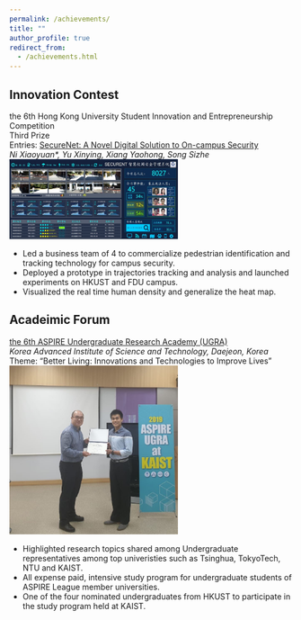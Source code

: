 ```yaml
---
permalink: /achievements/
title: ""
author_profile: true
redirect_from:
  - /achievements.html
---
```


## Innovation Contest

the 6th Hong Kong University Student Innovation and Entrepreneurship Competition<br>
Third Prize<br>
Entries: [SecureNet: A Novel Digital Solution to On-campus Security](\files\EP017_BP.pdf)<br>
*Ni Xiaoyuan\*, Yu Xinying, Xiang Yaohong, Song Sizhe*
<br><img src = "\images\Demopage.png"
    alt = "SecureNet Demo Page"
    width = "300" a=""
    />

- Led a business team of 4 to commercialize pedestrian identification and tracking technology for campus security.
- Deployed a prototype in trajectories tracking and analysis and launched experiments on HKUST and FDU campus.
- Visualized the real time human density and generalize the heat map.

## Acadeimic Forum

[the 6th ASPIRE Undergraduate Research Academy (UGRA)](http://www.ipo.titech.ac.jp/aspire/2019_ASPIRE_UGRA_report.pdf)
<br>*Korea Advanced Institute of Science and Technology, Daejeon, Korea*
<br>Theme: “Better Living: Innovations and Technologies to Improve Lives”
<br><img src = "\images\KAIST.jpg"
    alt = "KAIST Forum Photo"
    width = "300" a=""
    />

- Highlighted research topics shared among Undergraduate representatives among top univeristies such as Tsinghua, TokyoTech, NTU and KAIST.
- All expense paid, intensive study program for undergraduate students of ASPIRE League member universities.
- One of the four nominated undergraduates from HKUST to participate in the study program held at KAIST.
